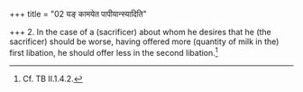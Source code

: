 +++
title = "02 यङ् कामयेत पापीयान्स्यादिति"

+++
2. In the case of a (sacrificer) about whom he desires that he (the sacrificer) should be worse, having offered more (quantity of milk in the) first libation, he should offer less in the second libation.[^1]  

[^1]: Cf. TB II.1.4.2.  
